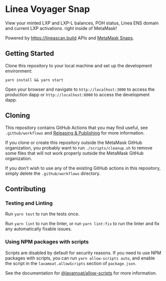 # Linea Voyager Snap

View your minted LXP and LXP-L balances, POH status, Linea ENS domain and current LXP activations. right inside of
MetaMask!

Powered by https://lineascan.build APIs and [MetaMask Snaps](https://metamask.io/snaps).

## Getting Started

Clone this repository to your local machine and set up the development environment:

```shell
yarn install && yarn start
```

Open your browser and navigate to `http://localhost:3000` to access the production dapp or `http://localhost:8000` to
access the development dapp.

## Cloning

This repository contains GitHub Actions that you may find useful, see
`.github/workflows` and
[Releasing & Publishing](https://github.com/MetaMask/template-snap-monorepo/edit/main/README.md#releasing--publishing)
for more information.

If you clone or create this repository outside the MetaMask GitHub organization,
you probably want to run `./scripts/cleanup.sh` to remove some files that will
not work properly outside the MetaMask GitHub organization.

If you don't wish to use any of the existing GitHub actions in this repository,
simply delete the `.github/workflows` directory.

## Contributing

### Testing and Linting

Run `yarn test` to run the tests once.

Run `yarn lint` to run the linter, or run `yarn lint:fix` to run the linter and
fix any automatically fixable issues.

### Using NPM packages with scripts

Scripts are disabled by default for security reasons. If you need to use NPM
packages with scripts, you can run `yarn allow-scripts auto`, and enable the
script in the `lavamoat.allowScripts` section of `package.json`.

See the documentation
for [@lavamoat/allow-scripts](https://github.com/LavaMoat/LavaMoat/tree/main/packages/allow-scripts)
for more information.
